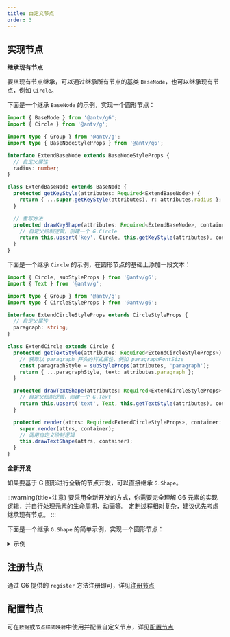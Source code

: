 ```yaml
---
title: 自定义节点
order: 3
---
```


## 实现节点

**继承现有节点**

要从现有节点继承，可以通过继承所有节点的基类 `BaseNode`，也可以继承现有节点，例如 `Circle`。

下面是一个继承 `BaseNode` 的示例，实现一个圆形节点：

```typescript
import { BaseNode } from '@antv/g6';
import { Circle } from '@antv/g';

import type { Group } from '@antv/g';
import type { BaseNodeStyleProps } from '@antv/g6';

interface ExtendBaseNode extends BaseNodeStyleProps {
  // 自定义属性
  radius: number;
}

class ExtendBaseNode extends BaseNode {
  protected getKeyStyle(attributes: Required<ExtendBaseNode>) {
    return { ...super.getKeyStyle(attributes), r: attributes.radius };
  }

  // 重写方法
  protected drawKeyShape(attributes: Required<ExtendBaseNode>, container: Group) {
    // 自定义绘制逻辑，创建一个 G.Circle
    return this.upsert('key', Circle, this.getKeyStyle(attributes), container);
  }
}
```

下面是一个继承 `Circle` 的示例，在圆形节点的基础上添加一段文本：

```typescript
import { Circle, subStyleProps } from '@antv/g6';
import { Text } from '@antv/g';

import type { Group } from '@antv/g';
import type { CircleStyleProps } from '@antv/g6';

interface ExtendCircleStyleProps extends CircleStyleProps {
  // 自定义属性
  paragraph: string;
}

class ExtendCircle extends Circle {
  protected getTextStyle(attributes: Required<ExtendCircleStyleProps>) {
    // 获取以 paragraph 开头的样式属性，例如 paragraphFontSize
    const paragraphStyle = subStyleProps(attributes, 'paragraph');
    return { ...paragraphStyle, text: attributes.paragraph };
  }

  protected drawTextShape(attributes: Required<ExtendCircleStyleProps>, container: Group) {
    // 自定义绘制逻辑，创建一个 G.Text
    return this.upsert('text', Text, this.getTextStyle(attributes), container);
  }

  protected render(attrs: Required<ExtendCircleStyleProps>, container: Group) {
    super.render(attrs, container);
    // 调用自定义绘制逻辑
    this.drawTextShape(attrs, container);
  }
}
```

**全新开发**

如果要基于 G 图形进行全新的节点开发，可以直接继承 `G.Shape`。

:::warning{title=注意}
要采用全新开发的方式，你需要完全理解 G6 元素的实现逻辑，并自行处理元素的生命周期、动画等。
定制过程相对复杂，建议优先考虑继承现有节点。
:::

下面是一个继承 `G.Shape` 的简单示例，实现一个圆形节点：

<details>
<summary>示例</summary>

```typescript
import { CustomElement, Circle } from '@antv/g';

import type { BaseStyleProps, DisplayObjectConfig } from '@antv/g';

interface CustomCircleStyleProps extends BaseStyleProps {
  radius: number;
}

class CustomCircle extends CustomElement<CustomCircleStyleProps> {
  constructor(options: DisplayObjectConfig<CustomCircleStyleProps>) {
    super(options);
    this.render();
  }

  protected render() {
    const { radius } = this.attributes;
    const circle = new Circle({
      style: {
        ...this.attributes,
        cx: 0,
        cy: 0,
        r: radius,
      },
    });
    this.appendChild(circle);
  }
}
```

如果要实现图形动画，需要重写 `animate` 方法，将对 `CustomCircle` 的动画操作执行到 `Circle` 图形上：

```typescript
import type {} from '@antv/g';

class CustomCircle extends CustomElement {
  // ...其他逻辑

  // 重写 animate 方法
  // 这里实现了 circle 上 r 属性的动画
  animate(keyframes: Keyframe[], options?: number | KeyframeAnimationOptions): IAnimation | null {
    const circle = this.children[0] as Circle;
    const circleKeyframes = keyframes.map(({ radius }) => ({ r: radius }));
    circle.animate(circleKeyframes, options);
  }
}
```

</details>

## 注册节点

通过 G6 提供的 `register` 方法注册即可，详见[注册节点](/manual/element/node/overview#注册节点)

## 配置节点

可在`数据`或`节点样式映射`中使用并配置自定义节点，详见[配置节点](/manual/element/node/overview#配置节点)
